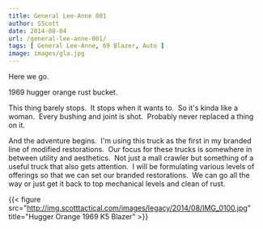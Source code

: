 ```yaml
---
title: General Lee-Anne 001
author: SScott
date: 2014-08-04
url: /general-lee-anne-001/
tags: [ General Lee-Anne, 69 Blazer, Auto ]
image: images/gla.jpg
---
```

Here we go.

1969 hugger orange rust bucket.

This thing barely stops.  It stops when it wants to.  So it's kinda like a woman.  Every bushing and joint is shot.  Probably never replaced a thing on it.

And the adventure begins.  I'm using this truck as the first in my branded line of modified restorations.  Our focus for these trucks is somewhere in between utility and aesthetics.  Not just a mall crawler but something of a useful truck that also gets attention.  I will be formulating various levels of offerings so that we can set our branded restorations.  We can go all the way or just get it back to top mechanical levels and clean of rust.


{{< figure src="http://img.scotttactical.com/images/legacy/2014/08/IMG_0100.jpg" title="Hugger Orange 1969 K5 Blazer" >}}
